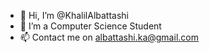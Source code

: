 - 👋 Hi, I’m @KhalilAlbattashi
- 👀 I’m a Computer Science Student
- 📫 Contact me on albattashi.ka@gmail.com
